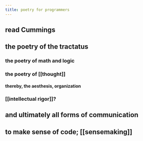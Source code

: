 ```yaml
---
title: poetry for programmers
---
```


## read Cummings
## the poetry of the tractatus
### the poetry of math and logic
### the poetry of [[thought]]
#### thereby, the aesthesis, organization
### [[intellectual rigor]]?
## and ultimately all forms of communication
## to make sense of code; [[sensemaking]]
##
